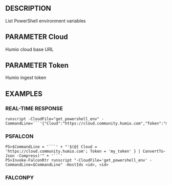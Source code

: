 ## DESCRIPTION
List PowerShell environment variables

## PARAMETER Cloud
Humio cloud base URL

## PARAMETER Token
Humio ingest token

## EXAMPLES

### REAL-TIME RESPONSE
```
runscript -CloudFile="get_powershell_env" -CommandLine=```'{"Cloud":"https://cloud.community.humio.com","Token":"my_token"}'```
```
### PSFALCON
```
PS>$CommandLine = '```' + "'$(@{ Cloud = 'https://cloud.community.humio.com'; Token = 'my_token' } | ConvertTo-Json -Compress)'" + '```'
PS>Invoke-FalconRtr runscript "-CloudFile='get_powershell_env' -CommandLine=$CommandLine" -HostIds <id>, <id>
```
### FALCONPY
